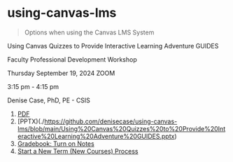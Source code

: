 # using-canvas-lms

> Options when using the Canvas LMS System

Using Canvas Quizzes to Provide Interactive Learning Adventure GUIDES

Faculty Professional Development Workshop

Thursday September 19, 2024 ZOOM

3:15 pm - 4:15 pm

Denise Case, PhD, PE - CSIS

1. [PDF](./https://github.com/denisecase/using-canvas-lms/blob/main/Using%20Canvas%20Quizzes%20to%20Provide%20Interactive%20Learning%20Adventure%20GUIDES.pdf)
2. [PPTX)(./https://github.com/denisecase/using-canvas-lms/blob/main/Using%20Canvas%20Quizzes%20to%20Provide%20Interactive%20Learning%20Adventure%20GUIDES.pptx)
3. [Gradebook: Turn on Notes](./gradebook-turn-on-notes.md)
4. [Start a New Term (New Courses) Process](./start-new-term.md)
